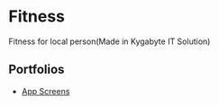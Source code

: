 # Fitness
Fitness for local person(Made in Kygabyte IT Solution)

## Portfolios
- [App Screens](https://drive.google.com/drive/folders/1lK8qvKPEcvb0yDvokuQffyelaPkNil-c?usp=sharing)